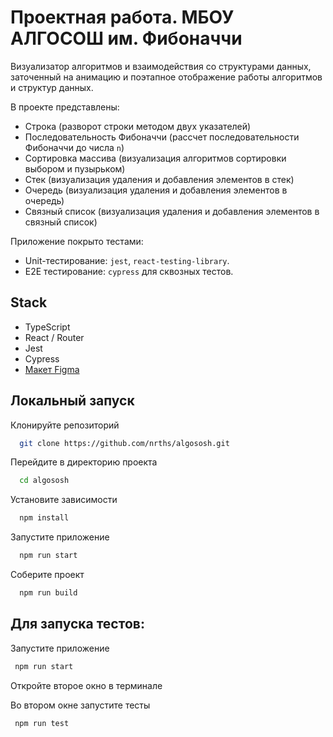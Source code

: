 # Проектная работа. МБОУ АЛГОСОШ им. Фибоначчи
Визуализатор алгоритмов и взаимодействия со структурами данных, заточенный на анимацию и поэтапное отображение работы алгоритмов и структур данных.

В проекте представлены:
- Строка (разворот строки методом двух указателей)
- Последовательность Фибоначчи (рассчет последовательности Фибоначчи до числа `n`)
- Сортировка массива (визуализация алгоритмов сортировки выбором и пузырьком)
- Стек (визуализация удаления и добавления элементов в стек)
- Очередь (визуализация удаления и добавления элементов в очередь)
- Связный список (визуализация удаления и добавления элементов в связный список)

Приложение покрыто тестами:
- Unit-тестирование: `jest`, `react-testing-library`.
- E2E тестирование: `cypress` для сквозных тестов.
## Stack
* TypeScript
* React / Router
* Jest
* Cypress
* [Макет Figma](https://www.figma.com/file/RIkypcTQN5d37g7RRTFid0/Algososh_external_link?node-id=0%3A1)
## Локальный запуск

Клонируйте репозиторий
```bash
  git clone https://github.com/nrths/algososh.git
```

Перейдите в директорию проекта
```bash
  cd algososh
```

Установите зависимости
```bash
  npm install
```

Запустите приложение
```bash
  npm run start
```

Соберите проект
```bash
  npm run build
```


## Для запуска тестов:

Запустите приложение
```bash
 npm run start
```
Откройте второе окно в терминале

Во втором окне запустите тесты
```bash
 npm run test
```
